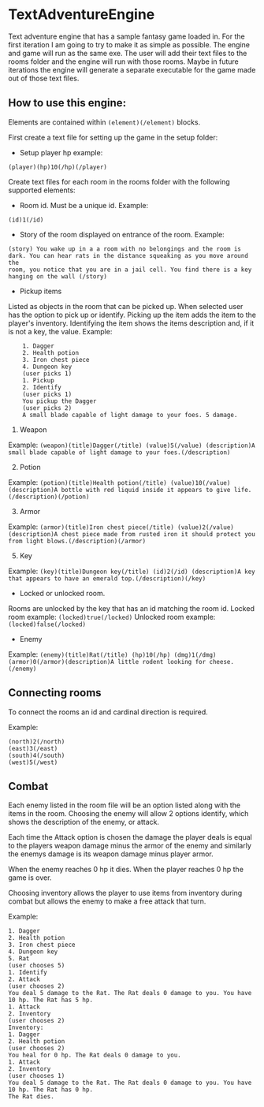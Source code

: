 # TextAdventureEngine
 Text adventure engine that has a sample fantasy game loaded in. For the first iteration I am going to try to make it as simple as possible. The engine and game will run as the same exe.
 The user will add their text files to the rooms folder and the engine will run with those rooms. 
 Maybe in future iterations the engine will generate a separate executable for the game made out of those text files. 
 
 How to use this engine:
 -
Elements are contained within ```(element)(/element)``` blocks.

First create a text file for setting up the game in the setup folder: 
- Setup player hp example:
```
(player)(hp)10(/hp)(/player)
```

Create text files for each room in the rooms folder with the following supported elements:
- Room id. Must be a unique id. Example:
```
(id)1(/id)
```

- Story of the room displayed on entrance of the room. Example: 
```
(story) You wake up in a a room with no belongings and the room is dark. You can hear rats in the distance squeaking as you move around the
room, you notice that you are in a jail cell. You find there is a key hanging on the wall (/story)
```

- Pickup items

Listed as objects in the room that can be picked up. When selected user has the option to pick up or identify. Picking up the item adds the item to the player's inventory. Identifying the item shows the items description and, if it is not a key, the value. Example: 
``` 
    1. Dagger
    2. Health potion
    3. Iron chest piece
    4. Dungeon key
    (user picks 1)
    1. Pickup
    2. Identify
    (user picks 1)
    You pickup the Dagger
    (user picks 2)
    A small blade capable of light damage to your foes. 5 damage.
```
    
  

1. Weapon

Example: ```(weapon)(title)Dagger(/title) (value)5(/value) (description)A small blade capable of light damage to your foes.(/description)```

2. Potion

Example: ```(potion)(title)Health potion(/title) (value)10(/value) (description)A bottle with red liquid inside it appears to give life.(/description)(/potion)```

3. Armor

Example: ```(armor)(title)Iron chest piece(/title) (value)2(/value) (description)A chest piece made from rusted iron it should protect you from light blows.(/description)(/armor)```

5. Key

Example: ```(key)(title)Dungeon key(/title) (id)2(/id) (description)A key that appears to have an emerald top.(/description)(/key)```

- Locked or  unlocked room. 

Rooms are unlocked by the key that has an id matching the room id. 
Locked room example: ```(locked)true(/locked)```
Unlocked room example: ```(locked)false(/locked)```

- Enemy

Example: ```(enemy)(title)Rat(/title) (hp)10(/hp) (dmg)1(/dmg) (armor)0(/armor)(description)A little rodent looking for cheese.(/enemy)```

Connecting rooms
-

To connect the rooms an id and cardinal direction is required.

Example: 
```
(north)2(/north)
(east)3(/east) 
(south)4(/south) 
(west)5(/west)
```

Combat
-
Each enemy listed in the room file will be an option listed along with the items in the room. Choosing the enemy will allow 2 options identify, which shows the description of the enemy, or attack. 

Each time the Attack option is chosen the damage the player deals is equal to the players weapon damage minus the armor of the enemy and similarly the enemys damage is its weapon damage minus player armor. 

When the enemy reaches 0 hp it dies. When the player reaches 0 hp the game is over. 

Choosing inventory allows the player to use items from inventory during combat but allows the enemy to make a free attack that turn.

Example:
```
1. Dagger
2. Health potion
3. Iron chest piece
4. Dungeon key
5. Rat
(user chooses 5)
1. Identify
2. Attack
(user chooses 2)
You deal 5 damage to the Rat. The Rat deals 0 damage to you. You have 10 hp. The Rat has 5 hp.
1. Attack
2. Inventory
(user chooses 2)
Inventory:
1. Dagger
2. Health potion
(user chooses 2)
You heal for 0 hp. The Rat deals 0 damage to you.
1. Attack
2. Inventory
(user chooses 1)
You deal 5 damage to the Rat. The Rat deals 0 damage to you. You have 10 hp. The Rat has 0 hp.
The Rat dies.
```
